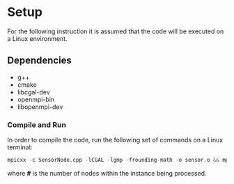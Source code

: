 # Setup

For the following instruction it is assumed that the code will be executed on a Linux environment.

## Dependencies

- g++
- cmake
- libcgal-dev
- openmpi-bin
- libopenmpi-dev

### Compile and Run

In order to compile the code, run the following set of commands on a Linux terminal:

```cpp
mpicxx -c SensorNode.cpp -lCGAL -lgmp -frounding-math -o sensor.o && mpicxx -c solver.cpp -lCGAL -lgmp -frounding-math -o main.o && mpicxx main.o sensor.o -lCGAL -lgmp -frounding-math -o solver_exe && mpirun -np # -mca btl sm,self --allow-run-as-root solver_exe
```

where **#** is the number of nodes within the instance being processed.

